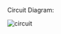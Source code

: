 Circuit Diagram:



![circuit](https://user-images.githubusercontent.com/68671029/205410955-bff9946a-63e9-473b-908c-693dccc9baa6.png)



